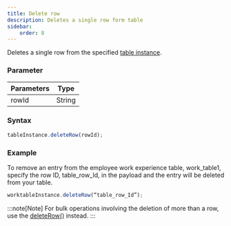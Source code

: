 ```yaml
---
title: Delete row
description: Deletes a single row form table
sidebar:
    order: 8
---
```


Deletes a single row from the specified
[table instance](/form/gettable/).

### Parameter

| Parameters | Type   |
| ---------- | ------ |
| rowId      | String |

### Syntax

```js
tableInstance.deleteRow(rowId);
```

### Example

To remove an entry from the employee work experience table, work_table1, specify the row ID, table_row_Id, in the payload and the entry will be deleted from your table. 

```js
worktableInstance.deleteRow(“table_row_Id”);
```



:::note[Note] 
For bulk operations involving the deletion of more than a row, use the
[deleteRow()](/form/table/deleterows/) instead.
:::
